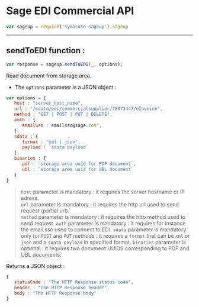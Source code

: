 # Sage EDI Commercial API  
```javascript
var sageup = require('syracuse-sageup').sageup  
```

-------------
## sendToEDI function :
``` javascript
var response = sageup.sendToEDI(_, options); 
```
Read document from storage area.  

* The `options` parameter is a JSON object :  

``` javascript
var options = {
   host : "server_host_name",
   url : "/sdata/edi/commercialsupplier/78973447/eInvoice",
   method : "GET | POST | PUT | DELETE",
   auth : {
      emailSso : emailsso@sage.com",
   },
   sdata : {
      format : "xml | json",
      payload : `sdata payload`
   },
   binaries : {
      pdf : `storage area uuid for PDF document`,
      ubl : `storage area uuid for UBL document`
   }
}
```
> `host` parameter is mandatory : it requires the server hostname or IP adress.  
> `url` parameter is mandatory : it requires the http url used to send request (partial url).  
> `method` parameter is mandatory : it requires the http method used to send request.
> `auth` parameter is mandatory : it requires for instance the email sso used to connect to EDI.
> `sdata` parameter is mandatory only for `POST` and `PUT` methods : it requires a `format` that can be `xml` or `json` and a `sdata payload` in specified format.
> `binaries` parameter is optional : it requires two document UUIDS corresponding to PDF and UBL documents.

Returns a JSON object :

``` javascript
{
   statusCode : "The HTTP Response status code",
   header : "The HTTP Response header",
   body : "The HTTP Response body"
}
```

